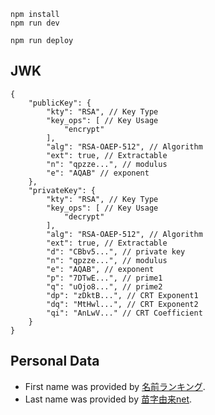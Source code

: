 ```
npm install
npm run dev
```

```
npm run deploy
```

## JWK

```jsonc
{
    "publicKey": {
        "kty": "RSA", // Key Type
        "key_ops": [ // Key Usage
            "encrypt"
        ],
        "alg": "RSA-OAEP-512", // Algorithm
        "ext": true, // Extractable
        "n": "qpzze...", // modulus
        "e": "AQAB" // exponent
    },
    "privateKey": {
        "kty": "RSA", // Key Type
        "key_ops": [ // Key Usage
            "decrypt"
        ],
        "alg": "RSA-OAEP-512", // Algorithm
        "ext": true, // Extractable
        "d": "CBbv5...", // private key
        "n": "qpzze...", // modulus
        "e": "AQAB", // exponent
        "p": "7DTwE...", // prime1
        "q": "uOjo8...", // prime2
        "dp": "zDktB...", // CRT Exponent1
        "dq": "MtHwl...", // CRT Exponent2
        "qi": "AnLwV..." // CRT Coefficient
    }
}
```

## Personal Data

- First name was provided by [名前ランキング](https://www.meijiyasuda.co.jp/enjoy/ranking/index.html).
- Last name was provided by [苗字由来net](https://myoji-yurai.net/).
